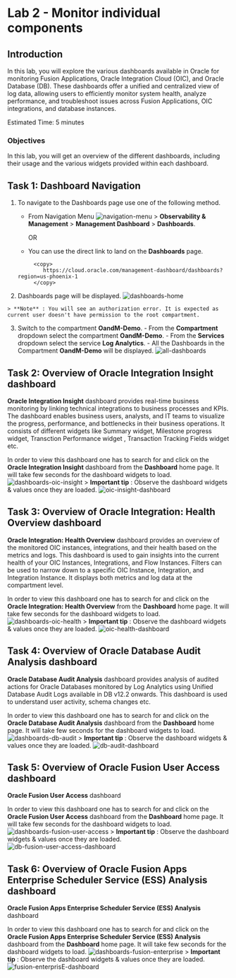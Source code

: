 # Lab 2 - Monitor individual components

## Introduction

In this lab, you will explore the various dashboards available in Oracle for monitoring Fusion Applications, Oracle Integration Cloud (OIC), and Oracle Database (DB). These dashboards offer a unified and centralized view of log data, allowing users to efficiently monitor system health, analyze performance, and troubleshoot issues across Fusion Applications, OIC integrations, and database instances.

Estimated Time: 5 minutes

### Objectives
In this lab, you will get an overview of the different dashboards, including their usage and the various widgets provided within each dashboard.

## Task 1: Dashboard Navigation

 1. To navigate to the Dashboards page use one of the following method.
    - From Navigation Menu ![navigation-menu](images/navigation-menu.jpg) > **Observability & Management** > **Management Dashboard** > **Dashboards**.
   
        OR
   
    - You can use the direct link to land on the **Dashboards** page.
    ```
         <copy>
            https://cloud.oracle.com/management-dashboard/dashboards?region=us-phoenix-1
         </copy>   
    ```
  2. Dashboards page will be displayed.
    ![dashboards-home](images/dashboards-home.jpg) 

    > **Note** : You will see an authorization error. It is expected as current user doesn't have permission to the root compartment.

  3. Switch to the compartment **OandM-Demo**.
    - From the **Compartment** dropdown select the compartment **OandM-Demo**.
    - From the **Services** dropdown select the service **Log Analytics**.
    - All the Dashboards in the Compartment **OandM-Demo** will be displayed.
    ![all-dashboards](images/all-dashboards.jpg)

## Task 2: Overview of Oracle Integration Insight  dashboard
  
**Oracle Integration Insight**  dashboard provides real-time business monitoring by linking technical integrations to business processes and KPIs. The dashboard enables business users, analysts, and IT teams to visualize the progress, performance, and bottlenecks in their business operations. It consists of different widgets like Summary widget, Milestone progress widget, Transction Performance widget , Transaction Tracking Fields widget etc. 

In order to view this dashboard one has to search for and click on the **Oracle Integration Insight** dashboard from the  **Dashboard** home page. It will take few seconds for the dashboard widgets to load.
 ![dashboards-oic-insight](images/dashboards-oic-insight.jpg)
      > **Important tip** : Observe the dashboard widgets & values once they are loaded.
      ![oic-insight-dashboard](images/oic-insight-dashboard.jpg)

## Task 3: Overview of Oracle Integration: Health Overview dashboard

**Oracle Integration: Health Overview** dashboard provides an overview of the monitored OIC instances, integrations, and their health based on the metrics and logs. This dashboard is used to gain insights into the current health of your OIC Instances, Integrations, and Flow Instances. Filters can be used to narrow down to a specific OIC Instance, Integration, and Integration Instance. It displays both metrics and log data at the compartment level. 

In order to view this dashboard one has to search for and click on the **Oracle Integration: Health Overview** from the  **Dashboard** home page. It will take few seconds for the dashboard widgets to load. ![dashboards-oic-health](images/dashboards-oic-health.jpg)
      > **Important tip** : Observe the dashboard widgets & values once they are loaded.
      ![oic-health-dashboard](images/oic-health-dashboard.jpg)

## Task 4: Overview of Oracle Database Audit Analysis dashboard

**Oracle Database Audit Analysis** dashboard provides analysis of audited actions for Oracle Databases monitored by Log Analytics using Unified Database Audit Logs available in DB v12.2 onwards. This dashboard is used to understand user activity, schema changes etc.

In order to view this dashboard one has to search for and click on the **Oracle Database Audit Analysis** dashboard from the  **Dashboard** home page. It will take few seconds for the dashboard widgets to load. ![dashboards-db-audit](images/dashboards-db-audit.jpg)
      > **Important tip** : Observe the dashboard widgets & values once they are loaded.
      ![db-audit-dashboard](images/db-audit-dashboard.jpg)

## Task 5: Overview of Oracle Fusion User Access dashboard

**Oracle Fusion User Access** dashboard 

In order to view this dashboard one has to search for and click on the **Oracle Fusion User Access** dashboard from the  **Dashboard** home page. It will take few seconds for the dashboard widgets to load. ![dashboards-fusion-user-access](images/dashboards-fusion-user-access.jpg)
      > **Important tip** : Observe the dashboard widgets & values once they are loaded.
      ![db-fusion-user-access-dashboard](images/fusion-user-access.jpg)   

## Task 6: Overview of Oracle Fusion Apps Enterprise Scheduler Service (ESS) Analysis dashboard

**Oracle Fusion Apps Enterprise Scheduler Service (ESS) Analysis** dashboard 

In order to view this dashboard one has to search for and click on the **Oracle Fusion Apps Enterprise Scheduler Service (ESS) Analysis**  dashboard from the  **Dashboard** home page. It will take few seconds for the dashboard widgets to load. ![dashboards-fusion-enterprise](images/dashboards-fusion-enterprise.jpg)
      > **Important tip** : Observe the dashboard widgets & values once they are loaded.
      ![fusion-enterprisE-dashboard](images/fusion-enterprise-dashboard.jpg)         

